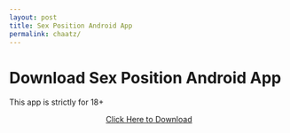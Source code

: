 ```yaml
---
layout: post
title: Sex Position Android App
permalink: chaatz/
---
```


<div class="jumbotron">
  <h1>Download Sex Position Android App </h1>
  <p>This app is strictly for 18+ </p>
<center><a class="btn btn-primary btn-lg" href="http://goo.gl/A9PNST" role="button">Click Here to Download</a><br/>
</div>
